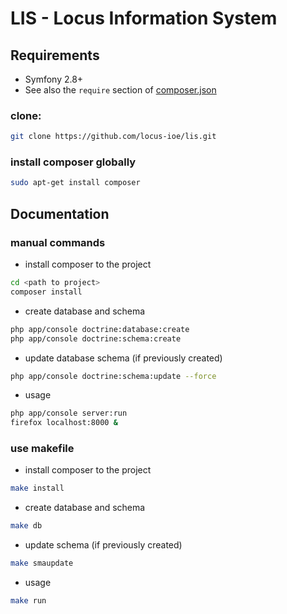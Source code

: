 LIS - Locus Information System
===

## Requirements

* Symfony 2.8+
* See also the `require` section of [composer.json](composer.json)

### clone:
```bash
git clone https://github.com/locus-ioe/lis.git
```

### install composer globally
```bash
sudo apt-get install composer
```

## Documentation

### manual commands

- install composer to the project
```bash
cd <path to project>
composer install
```

- create database and schema
```bash
php app/console doctrine:database:create
php app/console doctrine:schema:create
```

- update database schema (if previously created)
```bash
php app/console doctrine:schema:update --force
```

- usage
```bash
php app/console server:run
firefox localhost:8000 &
```
### use makefile

- install composer to the project
```bash
make install
```

- create database and schema
```bash
make db
```

- update schema (if previously created)
```bash
make smaupdate
```

- usage
```bash
make run
```

